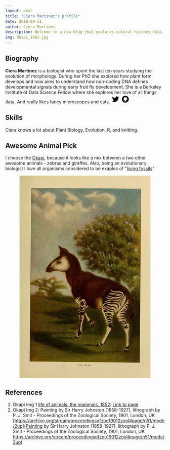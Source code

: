 ```yaml
---
layout: post
title: "Ciera Martinez's profile"
date: 2018-09-11
author: Ciera Martinez
description: Welcome to a new blog that explores natural history data.
img: Okapi_1901.jpg
---
```


## Biography 

**Ciera Martinez** is a biologist who spent the last ten years studying the evolution of morphology.  During her PhD she explored how plant form develops and now aims to understand how non-coding DNA defines developmental signals during early fruit fly development. She is a Berkeley Institute of Data Science Fellow where she explores her love of all things data. And really likes fancy microscopes and cats. 
<a href="https://twitter.com/CieraReports"><img src="../assets/img/twitter2.png" width="27" height="27"></a>
 <a href="https://github.com/iamciera"><img src="../assets/img/github2.png" width="27" height="27"></a>

## Skills

Ciera knows a lot about Plant Biology, Evolution, R, and knitting.

## Awesome Animal Pick

I choose the [Okapi](https://en.wikipedia.org/wiki/Okapi), because it looks like a mix between a two other awesome animals - zebras and giraffes. Also, being an evolutionary biologist I love all organisms considered to be exaples of  "[living fossils](https://en.wikipedia.org/wiki/Living_fossil)"

<center><p><img src="../assets/img/okapi.jpg" alt=""></p></center>
 
## References

1. Okapi Img 1 [life of animals; the mammals, 1852](https://www.biodiversitylibrary.org/page/39642017#page/1/mode/1up): [Link to page](https://www.flickr.com/photos/biodivlibrary/7171950698/in/album-72157629668095940/)
2. Okapi Img 2: Painting by Sir Harry Johnston (1858-1927), lithograph by P. J. Smit - Proceedings of the Zoological Society, 1901, London, UK [https://archive.org/stream/proceedingsofzoo19012zool#page/n51/mode/2up](Painting by Sir Harry Johnston (1858-1927), lithograph by P. J. Smit - Proceedings of the Zoological Society, 1901, London, UK https://archive.org/stream/proceedingsofzoo19012zool#page/n51/mode/2up)
